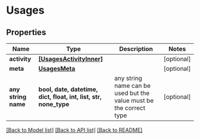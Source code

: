 # Usages


## Properties
Name | Type | Description | Notes
------------ | ------------- | ------------- | -------------
**activity** | [**[UsagesActivityInner]**](UsagesActivityInner.md) |  | [optional] 
**meta** | [**UsagesMeta**](UsagesMeta.md) |  | [optional] 
**any string name** | **bool, date, datetime, dict, float, int, list, str, none_type** | any string name can be used but the value must be the correct type | [optional]

[[Back to Model list]](../README.md#documentation-for-models) [[Back to API list]](../README.md#documentation-for-api-endpoints) [[Back to README]](../README.md)



